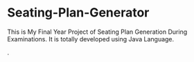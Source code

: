 # Seating-Plan-Generator

This is My Final Year Project of Seating Plan Generation During Examinations. It is totally developed using Java Language.
























.







































